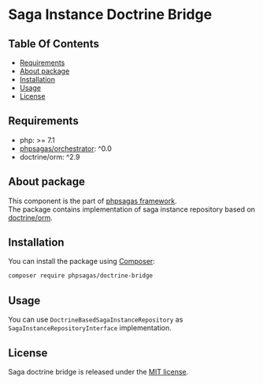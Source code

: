 # Saga Instance Doctrine Bridge

## Table Of Contents
- [Requirements](#requirements)
- [About package](#about-package)
- [Installation](#installation)
- [Usage](#usage)
- [License](#license)

## Requirements  
- php: >= 7.1
- [phpsagas/orchestrator](https://github.com/phpsagas/orchestrator): ^0.0
- doctrine/orm: ^2.9

## About package
This component is the part of [phpsagas framework](https://github.com/phpsagas).  
The package contains implementation of saga instance repository based on [doctrine/orm](https://packagist.org/packages/doctrine/orm).

## Installation
You can install the package using [Composer](https://getcomposer.org/):
```bash
composer require phpsagas/doctrine-bridge
```

## Usage
You can use `DoctrineBasedSagaInstanceRepository` as `SagaInstanceRepositoryInterface` implementation.

## License
Saga doctrine bridge is released under the [MIT license](LICENSE). 

